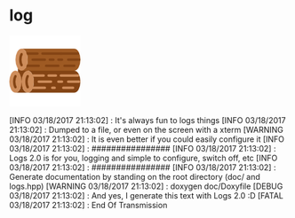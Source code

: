 # log
<p aligne="left">
	<img src="doc/log-icon.png" />
</p>

[INFO    03/18/2017 21:13:02] : It's always fun to logs things
[INFO    03/18/2017 21:13:02] : Dumped to a file, or even on the screen with a xterm
[WARNING 03/18/2017 21:13:02] : It is even better if you could easily configure it
[INFO    03/18/2017 21:13:02] : ################
[INFO    03/18/2017 21:13:02] : Logs 2.0 is for you, logging and simple to configure, switch off, etc
[INFO    03/18/2017 21:13:02] : ################
[INFO    03/18/2017 21:13:02] : Generate documentation by standing on the root directory (doc/ and logs.hpp)
[WARNING 03/18/2017 21:13:02] : doxygen doc/Doxyfile
[DEBUG   03/18/2017 21:13:02] : And yes, I generate this text with Logs 2.0 :D
[FATAL   03/18/2017 21:13:02] : End Of Transmission

